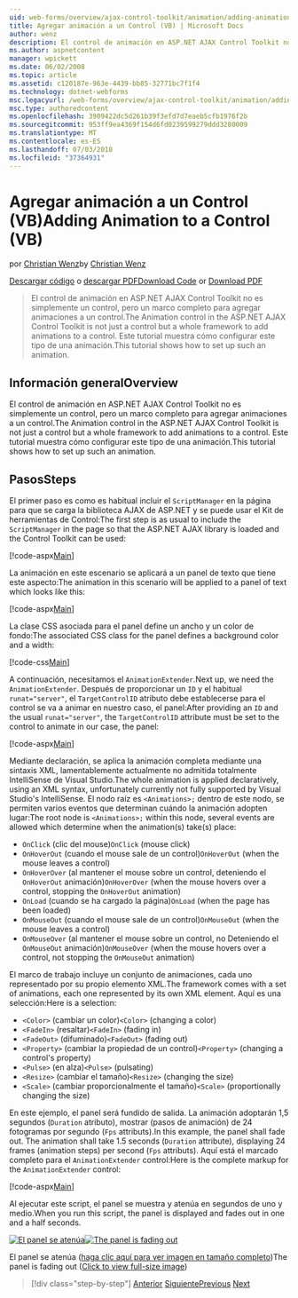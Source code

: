 ```yaml
---
uid: web-forms/overview/ajax-control-toolkit/animation/adding-animation-to-a-control-vb
title: Agregar animación a un Control (VB) | Microsoft Docs
author: wenz
description: El control de animación en ASP.NET AJAX Control Toolkit no es simplemente un control, pero un marco completo para agregar animaciones a un control. Este tutorial se muestra cómo...
ms.author: aspnetcontent
manager: wpickett
ms.date: 06/02/2008
ms.topic: article
ms.assetid: c120187e-963e-4439-bb85-32771bc7f1f4
ms.technology: dotnet-webforms
msc.legacyurl: /web-forms/overview/ajax-control-toolkit/animation/adding-animation-to-a-control-vb
msc.type: authoredcontent
ms.openlocfilehash: 3909422dc5d261b39f3efd7d7eaeb5cfb1976f2b
ms.sourcegitcommit: 953ff9ea4369f154d6fd0239599279ddd3280009
ms.translationtype: MT
ms.contentlocale: es-ES
ms.lasthandoff: 07/03/2018
ms.locfileid: "37364931"
---
```

<a name="adding-animation-to-a-control-vb"></a><span data-ttu-id="4dbfc-104">Agregar animación a un Control (VB)</span><span class="sxs-lookup"><span data-stu-id="4dbfc-104">Adding Animation to a Control (VB)</span></span>
====================
<span data-ttu-id="4dbfc-105">por [Christian Wenz](https://github.com/wenz)</span><span class="sxs-lookup"><span data-stu-id="4dbfc-105">by [Christian Wenz](https://github.com/wenz)</span></span>

<span data-ttu-id="4dbfc-106">[Descargar código](http://download.microsoft.com/download/f/9/a/f9a26acd-8df4-4484-8a18-199e4598f411/Animation1.vb.zip) o [descargar PDF](http://download.microsoft.com/download/6/7/1/6718d452-ff89-4d3f-a90e-c74ec2d636a3/animation1VB.pdf)</span><span class="sxs-lookup"><span data-stu-id="4dbfc-106">[Download Code](http://download.microsoft.com/download/f/9/a/f9a26acd-8df4-4484-8a18-199e4598f411/Animation1.vb.zip) or [Download PDF](http://download.microsoft.com/download/6/7/1/6718d452-ff89-4d3f-a90e-c74ec2d636a3/animation1VB.pdf)</span></span>

> <span data-ttu-id="4dbfc-107">El control de animación en ASP.NET AJAX Control Toolkit no es simplemente un control, pero un marco completo para agregar animaciones a un control.</span><span class="sxs-lookup"><span data-stu-id="4dbfc-107">The Animation control in the ASP.NET AJAX Control Toolkit is not just a control but a whole framework to add animations to a control.</span></span> <span data-ttu-id="4dbfc-108">Este tutorial muestra cómo configurar este tipo de una animación.</span><span class="sxs-lookup"><span data-stu-id="4dbfc-108">This tutorial shows how to set up such an animation.</span></span>


## <a name="overview"></a><span data-ttu-id="4dbfc-109">Información general</span><span class="sxs-lookup"><span data-stu-id="4dbfc-109">Overview</span></span>

<span data-ttu-id="4dbfc-110">El control de animación en ASP.NET AJAX Control Toolkit no es simplemente un control, pero un marco completo para agregar animaciones a un control.</span><span class="sxs-lookup"><span data-stu-id="4dbfc-110">The Animation control in the ASP.NET AJAX Control Toolkit is not just a control but a whole framework to add animations to a control.</span></span> <span data-ttu-id="4dbfc-111">Este tutorial muestra cómo configurar este tipo de una animación.</span><span class="sxs-lookup"><span data-stu-id="4dbfc-111">This tutorial shows how to set up such an animation.</span></span>

## <a name="steps"></a><span data-ttu-id="4dbfc-112">Pasos</span><span class="sxs-lookup"><span data-stu-id="4dbfc-112">Steps</span></span>

<span data-ttu-id="4dbfc-113">El primer paso es como es habitual incluir el `ScriptManager` en la página para que se carga la biblioteca AJAX de ASP.NET y se puede usar el Kit de herramientas de Control:</span><span class="sxs-lookup"><span data-stu-id="4dbfc-113">The first step is as usual to include the `ScriptManager` in the page so that the ASP.NET AJAX library is loaded and the Control Toolkit can be used:</span></span>

[!code-aspx[Main](adding-animation-to-a-control-vb/samples/sample1.aspx)]

<span data-ttu-id="4dbfc-114">La animación en este escenario se aplicará a un panel de texto que tiene este aspecto:</span><span class="sxs-lookup"><span data-stu-id="4dbfc-114">The animation in this scenario will be applied to a panel of text which looks like this:</span></span>

[!code-aspx[Main](adding-animation-to-a-control-vb/samples/sample2.aspx)]

<span data-ttu-id="4dbfc-115">La clase CSS asociada para el panel define un ancho y un color de fondo:</span><span class="sxs-lookup"><span data-stu-id="4dbfc-115">The associated CSS class for the panel defines a background color and a width:</span></span>

[!code-css[Main](adding-animation-to-a-control-vb/samples/sample3.css)]

<span data-ttu-id="4dbfc-116">A continuación, necesitamos el `AnimationExtender`.</span><span class="sxs-lookup"><span data-stu-id="4dbfc-116">Next up, we need the `AnimationExtender`.</span></span> <span data-ttu-id="4dbfc-117">Después de proporcionar un `ID` y el habitual `runat="server"`, el `TargetControlID` atributo debe establecerse para el control se va a animar en nuestro caso, el panel:</span><span class="sxs-lookup"><span data-stu-id="4dbfc-117">After providing an `ID` and the usual `runat="server"`, the `TargetControlID` attribute must be set to the control to animate in our case, the panel:</span></span>

[!code-aspx[Main](adding-animation-to-a-control-vb/samples/sample4.aspx)]

<span data-ttu-id="4dbfc-118">Mediante declaración, se aplica la animación completa mediante una sintaxis XML, lamentablemente actualmente no admitida totalmente IntelliSense de Visual Studio.</span><span class="sxs-lookup"><span data-stu-id="4dbfc-118">The whole animation is applied declaratively, using an XML syntax, unfortunately currently not fully supported by Visual Studio's IntelliSense.</span></span> <span data-ttu-id="4dbfc-119">El nodo raíz es `<Animations>;` dentro de este nodo, se permiten varios eventos que determinan cuándo la animación adopten lugar:</span><span class="sxs-lookup"><span data-stu-id="4dbfc-119">The root node is `<Animations>;` within this node, several events are allowed which determine when the animation(s) take(s) place:</span></span>

- <span data-ttu-id="4dbfc-120">`OnClick` (clic del mouse)</span><span class="sxs-lookup"><span data-stu-id="4dbfc-120">`OnClick` (mouse click)</span></span>
- <span data-ttu-id="4dbfc-121">`OnHoverOut` (cuando el mouse sale de un control)</span><span class="sxs-lookup"><span data-stu-id="4dbfc-121">`OnHoverOut` (when the mouse leaves a control)</span></span>
- <span data-ttu-id="4dbfc-122">`OnHoverOver` (al mantener el mouse sobre un control, deteniendo el `OnHoverOut` animación)</span><span class="sxs-lookup"><span data-stu-id="4dbfc-122">`OnHoverOver` (when the mouse hovers over a control, stopping the `OnHoverOut` animation)</span></span>
- <span data-ttu-id="4dbfc-123">`OnLoad` (cuando se ha cargado la página)</span><span class="sxs-lookup"><span data-stu-id="4dbfc-123">`OnLoad` (when the page has been loaded)</span></span>
- <span data-ttu-id="4dbfc-124">`OnMouseOut` (cuando el mouse sale de un control)</span><span class="sxs-lookup"><span data-stu-id="4dbfc-124">`OnMouseOut` (when the mouse leaves a control)</span></span>
- <span data-ttu-id="4dbfc-125">`OnMouseOver` (al mantener el mouse sobre un control, no Deteniendo el `OnMouseOut` animación)</span><span class="sxs-lookup"><span data-stu-id="4dbfc-125">`OnMouseOver` (when the mouse hovers over a control, not stopping the `OnMouseOut` animation)</span></span>

<span data-ttu-id="4dbfc-126">El marco de trabajo incluye un conjunto de animaciones, cada uno representado por su propio elemento XML.</span><span class="sxs-lookup"><span data-stu-id="4dbfc-126">The framework comes with a set of animations, each one represented by its own XML element.</span></span> <span data-ttu-id="4dbfc-127">Aquí es una selección:</span><span class="sxs-lookup"><span data-stu-id="4dbfc-127">Here is a selection:</span></span>

- <span data-ttu-id="4dbfc-128">`<Color>` (cambiar un color)</span><span class="sxs-lookup"><span data-stu-id="4dbfc-128">`<Color>` (changing a color)</span></span>
- <span data-ttu-id="4dbfc-129">`<FadeIn>` (resaltar)</span><span class="sxs-lookup"><span data-stu-id="4dbfc-129">`<FadeIn>` (fading in)</span></span>
- <span data-ttu-id="4dbfc-130">`<FadeOut>` (difuminado)</span><span class="sxs-lookup"><span data-stu-id="4dbfc-130">`<FadeOut>` (fading out)</span></span>
- <span data-ttu-id="4dbfc-131">`<Property>` (cambiar la propiedad de un control)</span><span class="sxs-lookup"><span data-stu-id="4dbfc-131">`<Property>` (changing a control's property)</span></span>
- <span data-ttu-id="4dbfc-132">`<Pulse>` (en alza)</span><span class="sxs-lookup"><span data-stu-id="4dbfc-132">`<Pulse>` (pulsating)</span></span>
- <span data-ttu-id="4dbfc-133">`<Resize>` (cambiar el tamaño)</span><span class="sxs-lookup"><span data-stu-id="4dbfc-133">`<Resize>` (changing the size)</span></span>
- <span data-ttu-id="4dbfc-134">`<Scale>` (cambiar proporcionalmente el tamaño)</span><span class="sxs-lookup"><span data-stu-id="4dbfc-134">`<Scale>` (proportionally changing the size)</span></span>

<span data-ttu-id="4dbfc-135">En este ejemplo, el panel será fundido de salida. La animación adoptarán 1,5 segundos (`Duration` atributo), mostrar (pasos de animación) de 24 fotogramas por segundo (`Fps` attributs).</span><span class="sxs-lookup"><span data-stu-id="4dbfc-135">In this example, the panel shall fade out. The animation shall take 1.5 seconds (`Duration` attribute), displaying 24 frames (animation steps) per second (`Fps` attributs).</span></span> <span data-ttu-id="4dbfc-136">Aquí está el marcado completo para el `AnimationExtender` control:</span><span class="sxs-lookup"><span data-stu-id="4dbfc-136">Here is the complete markup for the `AnimationExtender` control:</span></span>

[!code-aspx[Main](adding-animation-to-a-control-vb/samples/sample5.aspx)]

<span data-ttu-id="4dbfc-137">Al ejecutar este script, el panel se muestra y atenúa en segundos de uno y medio.</span><span class="sxs-lookup"><span data-stu-id="4dbfc-137">When you run this script, the panel is displayed and fades out in one and a half seconds.</span></span>


<span data-ttu-id="4dbfc-138">[![El panel se atenúa](adding-animation-to-a-control-vb/_static/image2.png)](adding-animation-to-a-control-vb/_static/image1.png)</span><span class="sxs-lookup"><span data-stu-id="4dbfc-138">[![The panel is fading out](adding-animation-to-a-control-vb/_static/image2.png)](adding-animation-to-a-control-vb/_static/image1.png)</span></span>

<span data-ttu-id="4dbfc-139">El panel se atenúa ([haga clic aquí para ver imagen en tamaño completo](adding-animation-to-a-control-vb/_static/image3.png))</span><span class="sxs-lookup"><span data-stu-id="4dbfc-139">The panel is fading out ([Click to view full-size image](adding-animation-to-a-control-vb/_static/image3.png))</span></span>

> [!div class="step-by-step"]
> <span data-ttu-id="4dbfc-140">[Anterior](dynamically-controlling-updatepanel-animations-cs.md)
> [Siguiente](executing-several-animations-at-the-same-time-vb.md)</span><span class="sxs-lookup"><span data-stu-id="4dbfc-140">[Previous](dynamically-controlling-updatepanel-animations-cs.md)
[Next](executing-several-animations-at-the-same-time-vb.md)</span></span>
